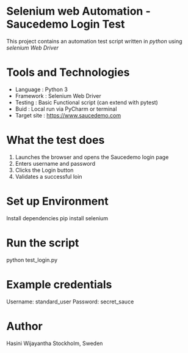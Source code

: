 # Selenium web Automation - Saucedemo Login Test
This project contains an automation test script written in *python* using *selenium Web Driver*

# Tools and Technologies
- Language : Python 3
- Framework : Selenium Web Driver
- Testing : Basic Functional script (can extend with pytest)
- Buid : Local run via PyCharm or terminal
- Target site : https://www.saucedemo.com

# What the test does
1. Launches the browser and opens the Saucedemo login page
2. Enters username and password
3. Clicks the Login button
4. Validates a successful loin

# Set up Environment
Install dependencies
  pip install selenium

# Run the script
python test_login.py

# Example credentials 
Username: standard_user
Password: secret_sauce

# Author
Hasini Wijayantha
Stockholm, Sweden

